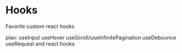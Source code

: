 # Hooks

Favorite custom react hooks

plan:
useInput
useHover
useScroll/useInfinitePagination
useDebounce
useRequest
and react hooks
